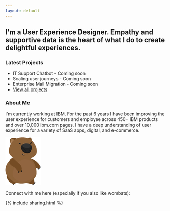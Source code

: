 ```yaml
---
layout: default
---
```


## I'm a User Experience Designer. Empathy and supportive data is the heart of what I do to create delightful experiences.

### Latest Projects

- IT Support Chatbot - Coming soon
- Scaling user journeys - Coming soon
- Enterprise Mail Migration - Coming soon
- [View all projects](/projects/allprojects)


### About Me

I'm currently working at IBM. For the past 6 years I have been improving the user experience for customers and employee across 450+ IBM products and over 10,000 ibm.com pages. I have a deep understanding of user experience for a variety of SaaS apps, digital, and e-commerce. 


<div id="wombat">
<img src="/images/standalonewombat.png" height="150"/>
</div>

Connect with me here (especially if you also like wombats):

{% include sharing.html %}

